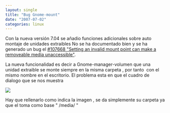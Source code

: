 ```yaml
---
layout: single
title: "Bug Gnome-mount"
date: "2007-07-02"
categories: linux
---
```


Con la nueva versión 7.04 se añadio funciones adicionales sobre auto montaje de unidades extraibles No se ha documentado bien y se ha generado un bug el [#107668 "Setting an invalid mount point can make a removeable media unaccessible"](https://bugs.launchpad.net/ubuntu/+source/gnome-mount/+bug/107668).

La nueva funcionalidad es decir a Gnome\-manager\-volumen que una unidad extraible se monte siempre en la misma carpeta , por tanto  con el mismo nombre en el escritorio. El problema esta en que el cuadro de dialogo que se nos muestra

![](images/gnome1.png)

Hay que rellenarlo como indica la imagen , se da simplemente su carpeta ya que el toma como base " /media/ "
